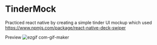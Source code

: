 # TinderMock
Practiced react native by creating a simple tinder UI mockup which used https://www.npmjs.com/package/react-native-deck-swiper

Preview
![ezgif com-gif-maker](https://user-images.githubusercontent.com/36747872/183235301-a5d23484-509b-4345-ba4c-a39c7f0b435a.gif)
